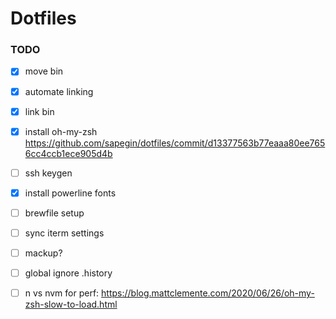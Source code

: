 # Dotfiles

### TODO
 - [x] move bin
 - [x] automate linking
 - [x] link bin
 - [x] install oh-my-zsh https://github.com/sapegin/dotfiles/commit/d13377563b77eaaa80ee7656cc4ccb1ece905d4b
 - [ ] ssh keygen
 - [x] install powerline fonts
 - [ ] brewfile setup
 - [ ] sync iterm settings
 - [ ] mackup?
 - [ ] global ignore .history
 - [ ] n vs nvm for perf: https://blog.mattclemente.com/2020/06/26/oh-my-zsh-slow-to-load.html
 